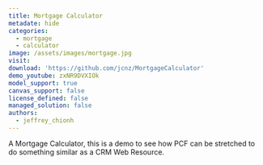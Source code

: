 ```yaml
---
title: Mortgage Calculator
metadate: hide
categories:
  - mortgage
  - calculator
image: /assets/images/mortgage.jpg
visit: 
download: 'https://github.com/jcnz/MortgageCalculator'
demo_youtube: zxNR9DVXIOk
model_support: true
canvas_support: false
license_defined: false
managed_solution: false
authors:
  - jeffrey_chionh
---
```


A Mortgage Calculator, this is a demo to see how PCF can be stretched to do something similar as a CRM Web Resource.

